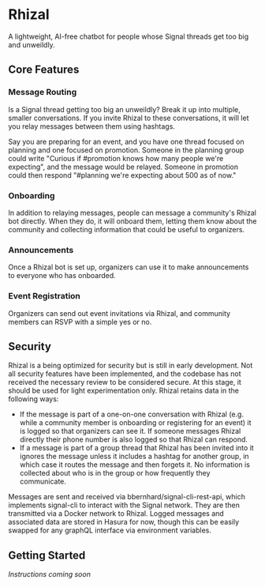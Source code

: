 # Rhizal
A lightweight, AI-free chatbot for people whose Signal threads get too big and unweildly.

## Core Features
### Message Routing
Is a Signal thread getting too big an unweildly? Break it up into multiple, smaller conversations. If you invite Rhizal to these conversations, it will let you relay messages between them using hashtags. 

Say you are preparing for an event, and you have one thread focused on planning and one focused on promotion. Someone in the planning group could write "Curious if #promotion knows how many people we're expecting", and the message would be relayed. Someone in promotion could then respond "#planning we're expecting about 500 as of now."

### Onboarding
In addition to relaying messages, people can message a community's Rhizal bot directly. When they do, it will onboard them, letting them know about the community and collecting information that could be useful to organizers.

### Announcements
Once a Rhizal bot is set up, organizers can use it to make announcements to everyone who has onboarded.

### Event Registration
Organizers can send out event invitations via Rhizal, and community members can RSVP with a simple yes or no.

## Security
Rhizal is a being optimized for security but is still in early development. Not all security features have been implemented, and the codebase has not received the necessary review to be considered secure. At this stage, it should be used for light experimentation only. Rhizal retains data in the following ways:

* If the message is part of a one-on-one conversation with Rhizal (e.g. while a community member is onboarding or registering for an event) it is logged so that organizers can see it. If someone messages Rhizal directly their phone number is also logged so that Rhizal can respond.
* If a message is part of a group thread that Rhizal has been invited into it ignores the message unless it includes a hashtag for another group, in which case it routes the message and then forgets it. No information is collected about who is in the group or how frequently they communicate.

Messages are sent and received via bbernhard/signal-cli-rest-api, which implements signal-cli to interact with the Signal network. They are then transmitted via a Docker network to Rhizal. Logged messages and associated data are stored in Hasura for now, though this can be easily swapped for any graphQL interface via environment variables.


## Getting Started

_Instructions coming soon_